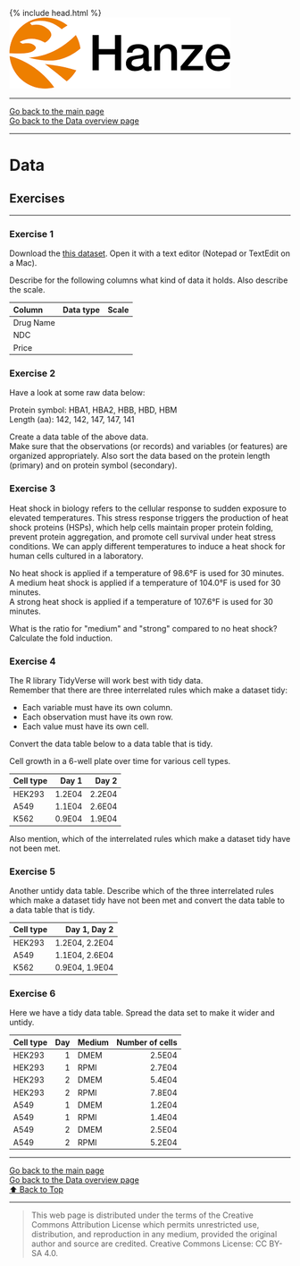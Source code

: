 {% include head.html %}
![Hanze](../hanze/hanze.png)

---

[Go back to the main page](../index.md)  
[Go back to the Data overview page](../data/data_01_index.md)  

---


# Data

## Exercises

---

### Exercise 1

Download the [this dataset](https://www.kaggle.com/datasets/anoopjohny/comprehensive-drug-information-dataset).
Open it with a text editor (Notepad or TextEdit on a Mac).  

Describe for the following columns what kind of data it holds. Also describe the scale.  

|Column           |Data type       |Scale            |
|:----------------|:---------------|:----------------|
|Drug Name        |                |                 |
|NDC              |                |                 |
|Price            |                |                 |


### Exercise 2

Have a look at some raw data below:

Protein symbol: HBA1, HBA2, HBB, HBD, HBM  
Length (aa): 142, 142, 147, 147, 141  

Create a data table of the above data.  
Make sure that the observations (or records) and variables (or features) are organized appropriately. Also sort the data based on the protein length (primary) and on protein symbol (secondary).  

### Exercise 3

Heat shock in biology refers to the cellular response to sudden exposure to elevated temperatures. This stress response triggers the production of heat shock proteins (HSPs), which help cells maintain proper protein folding, prevent protein aggregation, and promote cell survival under heat stress conditions. We can apply different temperatures to induce a heat shock for human cells cultured in a laboratory.  

No heat shock is applied if a temperature of 98.6°F is used for 30 minutes.  
A medium heat shock is applied if a temperature of 104.0°F is used for 30 minutes.  
A strong heat shock is applied if a temperature of 107.6°F is used for 30 minutes.  

What is the ratio for "medium" and "strong" compared to no heat shock?  
Calculate the fold induction.  

### Exercise 4

The R library TidyVerse will work best with tidy data.  
Remember that there are three interrelated rules which make a dataset tidy:  
- Each variable must have its own column.  
- Each observation must have its own row.  
- Each value must have its own cell.  

Convert the data table below to a data table that is tidy.  

Cell growth in a 6-well plate over time for various cell types.  

|Cell type      |Day 1  |Day 2  |
|:--------------|------:|------:|
|HEK293         |1.2E04 |2.2E04 |
|A549           |1.1E04 |2.6E04 |
|K562           |0.9E04 |1.9E04 |

Also mention, which of the interrelated rules which make a dataset tidy have not been met.  

### Exercise 5

Another untidy data table. Describe which of the three interrelated rules which make a dataset tidy have not been met and convert the data table to a data table that is tidy.  

|Cell type      |Day 1, Day 2   |
|:--------------|--------------:|
|HEK293         |1.2E04, 2.2E04 |
|A549           |1.1E04, 2.6E04 |
|K562           |0.9E04, 1.9E04 |

### Exercise 6

Here we have a tidy data table. Spread the data set to make it wider and untidy.  

|Cell type      |Day |Medium             |Number of cells |
|:--------------|---:|:------------------|---------------:|
|HEK293         |1   |DMEM               |2.5E04          |
|HEK293         |1   |RPMI               |2.7E04          |
|HEK293         |2   |DMEM               |5.4E04          |
|HEK293         |2   |RPMI               |7.8E04          |
|A549           |1   |DMEM               |1.2E04          |
|A549           |1   |RPMI               |1.4E04          |
|A549           |2   |DMEM               |2.5E04          |
|A549           |2   |RPMI               |5.2E04          |



---

[Go back to the main page](../index.md)  
[Go back to the Data overview page](../data/data_01_index.md)  
<a href="#top">⬆️ Back to Top</a>

---


>This web page is distributed under the terms of the Creative Commons Attribution License which permits unrestricted use, distribution, and reproduction in any medium, provided the original author and source are credited.
>Creative Commons License: CC BY-SA 4.0.

